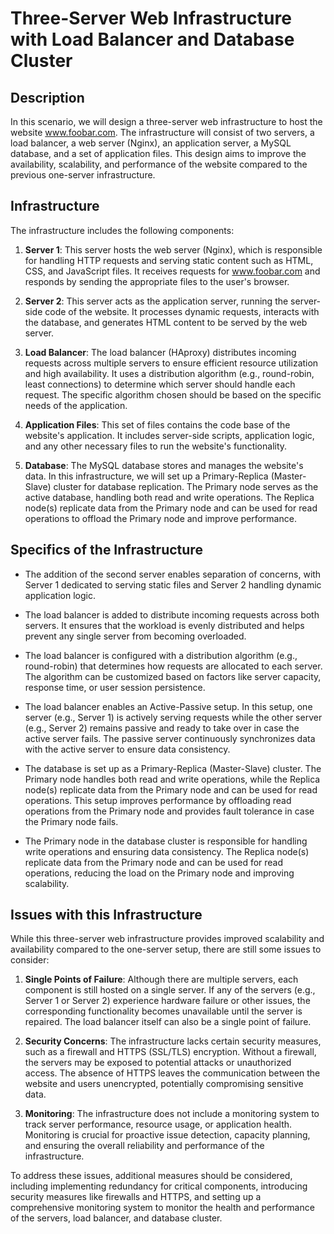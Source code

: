 # Three-Server Web Infrastructure with Load Balancer and Database Cluster

## Description
In this scenario, we will design a three-server web infrastructure to host the website www.foobar.com. The infrastructure will consist of two servers, a load balancer, a web server (Nginx), an application server, a MySQL database, and a set of application files. This design aims to improve the availability, scalability, and performance of the website compared to the previous one-server infrastructure.

## Infrastructure
The infrastructure includes the following components:

1. **Server 1**: This server hosts the web server (Nginx), which is responsible for handling HTTP requests and serving static content such as HTML, CSS, and JavaScript files. It receives requests for www.foobar.com and responds by sending the appropriate files to the user's browser.

2. **Server 2**: This server acts as the application server, running the server-side code of the website. It processes dynamic requests, interacts with the database, and generates HTML content to be served by the web server.

3. **Load Balancer**: The load balancer (HAproxy) distributes incoming requests across multiple servers to ensure efficient resource utilization and high availability. It uses a distribution algorithm (e.g., round-robin, least connections) to determine which server should handle each request. The specific algorithm chosen should be based on the specific needs of the application.

4. **Application Files**: This set of files contains the code base of the website's application. It includes server-side scripts, application logic, and any other necessary files to run the website's functionality.

5. **Database**: The MySQL database stores and manages the website's data. In this infrastructure, we will set up a Primary-Replica (Master-Slave) cluster for database replication. The Primary node serves as the active database, handling both read and write operations. The Replica node(s) replicate data from the Primary node and can be used for read operations to offload the Primary node and improve performance.

## Specifics of the Infrastructure

- The addition of the second server enables separation of concerns, with Server 1 dedicated to serving static files and Server 2 handling dynamic application logic.

- The load balancer is added to distribute incoming requests across both servers. It ensures that the workload is evenly distributed and helps prevent any single server from becoming overloaded.

- The load balancer is configured with a distribution algorithm (e.g., round-robin) that determines how requests are allocated to each server. The algorithm can be customized based on factors like server capacity, response time, or user session persistence.

- The load balancer enables an Active-Passive setup. In this setup, one server (e.g., Server 1) is actively serving requests while the other server (e.g., Server 2) remains passive and ready to take over in case the active server fails. The passive server continuously synchronizes data with the active server to ensure data consistency.

- The database is set up as a Primary-Replica (Master-Slave) cluster. The Primary node handles both read and write operations, while the Replica node(s) replicate data from the Primary node and can be used for read operations. This setup improves performance by offloading read operations from the Primary node and provides fault tolerance in case the Primary node fails.

- The Primary node in the database cluster is responsible for handling write operations and ensuring data consistency. The Replica node(s) replicate data from the Primary node and can be used for read operations, reducing the load on the Primary node and improving scalability.

## Issues with this Infrastructure

While this three-server web infrastructure provides improved scalability and availability compared to the one-server setup, there are still some issues to consider:

1. **Single Points of Failure**: Although there are multiple servers, each component is still hosted on a single server. If any of the servers (e.g., Server 1 or Server 2) experience hardware failure or other issues, the corresponding functionality becomes unavailable until the server is repaired. The load balancer itself can also be a single point of failure.

2. **Security Concerns**: The infrastructure lacks certain security measures, such as a firewall and HTTPS (SSL/TLS) encryption. Without a firewall, the servers may be exposed to potential attacks or unauthorized access. The absence of HTTPS leaves the communication between the website and users unencrypted, potentially compromising sensitive data.

3. **Monitoring**: The infrastructure does not include a monitoring system to track server performance, resource usage, or application health. Monitoring is crucial for proactive issue detection, capacity planning, and ensuring the overall reliability and performance of the infrastructure.

To address these issues, additional measures should be considered, including implementing redundancy for critical components, introducing security measures like firewalls and HTTPS, and setting up a comprehensive monitoring system to monitor the health and performance of the servers, load balancer, and database cluster.
